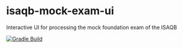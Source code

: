 # isaqb-mock-exam-ui
Interactive UI for processing the mock foundation exam of the ISAQB

[![Gradle Build](https://github.com/janmaterne/isaqb-mock-exam-ui/actions/workflows/gradle-build.yml/badge.svg)](https://github.com/janmaterne/isaqb-mock-exam-ui/actions/workflows/gradle-build.yml)
